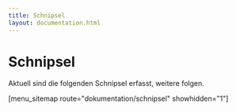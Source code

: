 ```yaml
---
title: Schnipsel
layout: documentation.html
---
```


# Schnipsel

Aktuell sind die folgenden Schnipsel erfasst, weitere folgen.

[menu_sitemap route="dokumentation/schnipsel" showhidden="1"]